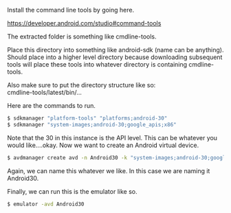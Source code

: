 Install the command line tools by going here.

https://developer.android.com/studio#command-tools

The extracted folder is something like cmdline-tools.

Place this directory into something like android-sdk (name can be anything). Should place into a higher level directory because downloading subsequent tools will place these tools into whatever directory is containing cmdline-tools. 

Also make sure to put the directory structure like so: \
cmdline-tools/latest/bin/...

Here are the commands to run.

```bash
$ sdkmanager "platform-tools" "platforms;android-30"
$ sdkmanager "system-images;android-30;google_apis;x86"
```

Note that the 30 in this instance is the API level. This can be whatever you would like....okay. Now we want to create an Android virtual device.

```bash
$ avdmanager create avd -n Android30 -k "system-images;android-30;google_apis;x86"
```

Again, we can name this whatever we like. In this case we are naming it Android30.

Finally, we can run this is the emulator like so.

```bash
$ emulator -avd Android30 
```